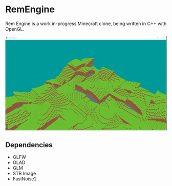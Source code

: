 # RemEngine
Rem Engine is a work in-progress Minecraft clone, being written in C++ with OpenGL.

![Screenshot of Rem Engine](remEngineScreenshot.png "Screenshot of Rem Engine")

## Dependencies
- GLFW
- GLAD
- GLM
- STB Image
- FastNoise2

